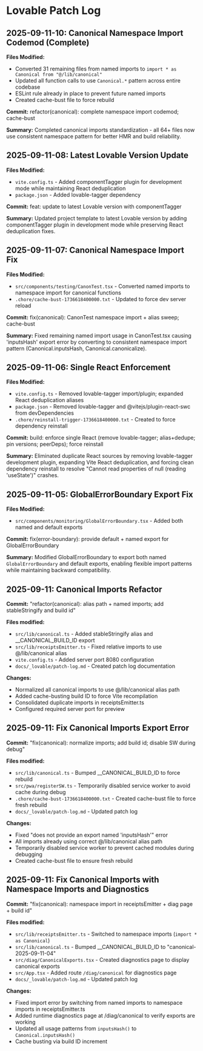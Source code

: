# Lovable Patch Log

## 2025-09-11-10: Canonical Namespace Import Codemod (Complete)

**Files Modified:**
- Converted 31 remaining files from named imports to `import * as Canonical from "@/lib/canonical"`
- Updated all function calls to use `Canonical.*` pattern across entire codebase
- ESLint rule already in place to prevent future named imports
- Created cache-bust file to force rebuild

**Commit:** refactor(canonical): complete namespace import codemod; cache-bust

**Summary:** Completed canonical imports standardization - all 64+ files now use consistent namespace pattern for better HMR and build reliability.

## 2025-09-11-08: Latest Lovable Version Update

**Files Modified:**
- `vite.config.ts` - Added componentTagger plugin for development mode while maintaining React deduplication
- `package.json` - Added lovable-tagger dependency

**Commit:** feat: update to latest Lovable version with componentTagger

**Summary:** Updated project template to latest Lovable version by adding componentTagger plugin in development mode while preserving React deduplication fixes.

## 2025-09-11-07: Canonical Namespace Import Fix

**Files Modified:**
- `src/components/testing/CanonTest.tsx` - Converted named imports to namespace import for canonical functions
- `.chore/cache-bust-1736618400000.txt` - Updated to force dev server reload

**Commit:** fix(canonical): CanonTest namespace import + alias sweep; cache-bust

**Summary:** Fixed remaining named import usage in CanonTest.tsx causing 'inputsHash' export error by converting to consistent namespace import pattern (Canonical.inputsHash, Canonical.canonicalize).

## 2025-09-11-06: Single React Enforcement

**Files Modified:**
- `vite.config.ts` - Removed lovable-tagger import/plugin; expanded React deduplication aliases
- `package.json` - Removed lovable-tagger and @vitejs/plugin-react-swc from devDependencies
- `.chore/reinstall-trigger-1736618400000.txt` - Created to force dependency reinstall

**Commit:** build: enforce single React (remove lovable-tagger; alias+dedupe; pin versions; peerDeps); force reinstall

**Summary:** Eliminated duplicate React sources by removing lovable-tagger development plugin, expanding Vite React deduplication, and forcing clean dependency reinstall to resolve "Cannot read properties of null (reading 'useState')" crashes.

## 2025-09-11-05: GlobalErrorBoundary Export Fix

**Files Modified:**
- `src/components/monitoring/GlobalErrorBoundary.tsx` - Added both named and default exports

**Commit:** fix(error-boundary): provide default + named export for GlobalErrorBoundary

**Summary:** Modified GlobalErrorBoundary to export both named `GlobalErrorBoundary` and default exports, enabling flexible import patterns while maintaining backward compatibility.

## 2025-09-11: Canonical Imports Refactor

**Commit:** "refactor(canonical): alias path + named imports; add stableStringify and build id"

**Files modified:**
- `src/lib/canonical.ts` - Added stableStringify alias and __CANONICAL_BUILD_ID export
- `src/lib/receiptsEmitter.ts` - Fixed relative imports to use @/lib/canonical alias  
- `vite.config.ts` - Added server port 8080 configuration
- `docs/_lovable/patch-log.md` - Created patch log documentation

**Changes:**
- Normalized all canonical imports to use @/lib/canonical alias path
- Added cache-busting build ID to force Vite recompilation
- Consolidated duplicate imports in receiptsEmitter.ts
- Configured required server port for preview

## 2025-09-11: Fix Canonical Imports Export Error

**Commit:** "fix(canonical): normalize imports; add build id; disable SW during debug"

**Files modified:**
- `src/lib/canonical.ts` - Bumped __CANONICAL_BUILD_ID to force rebuild
- `src/pwa/registerSW.ts` - Temporarily disabled service worker to avoid cache during debug
- `.chore/cache-bust-1736618400000.txt` - Created cache-bust file to force fresh rebuild
- `docs/_lovable/patch-log.md` - Updated patch log

**Changes:**
- Fixed "does not provide an export named 'inputsHash'" error
- All imports already using correct @/lib/canonical alias path
- Temporarily disabled service worker to prevent cached modules during debugging
- Created cache-bust file to ensure fresh rebuild

## 2025-09-11: Fix Canonical Imports with Namespace Imports and Diagnostics

**Commit:** "fix(canonical): namespace import in receiptsEmitter + diag page + build id"

**Files modified:**
- `src/lib/receiptsEmitter.ts` - Switched to namespace imports (`import * as Canonical`)
- `src/lib/canonical.ts` - Bumped __CANONICAL_BUILD_ID to "canonical-2025-09-11-04"
- `src/diag/CanonicalExports.tsx` - Created diagnostics page to display canonical exports
- `src/App.tsx` - Added route `/diag/canonical` for diagnostics page
- `docs/_lovable/patch-log.md` - Updated patch log

**Changes:**
- Fixed import error by switching from named imports to namespace imports in receiptsEmitter.ts
- Added runtime diagnostics page at /diag/canonical to verify exports are working
- Updated all usage patterns from `inputsHash()` to `Canonical.inputsHash()`
- Cache busting via build ID increment